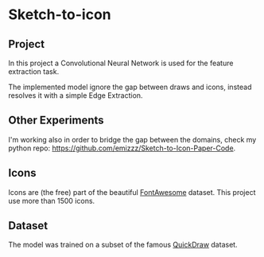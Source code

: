 # Sketch-to-icon

## Project
In this project a Convolutional Neural Network is used for the feature extraction task.

The implemented model ignore the gap between draws and icons, instead resolves it with a simple Edge Extraction.

## Other Experiments
I'm working also in order to bridge the gap between the domains, check my python repo: 
https://github.com/emizzz/Sketch-to-Icon-Paper-Code.

## Icons
Icons are (the free) part of the beautiful [FontAwesome](https://fontawesome.com) dataset. This project use more than 1500 icons.

## Dataset
The model was trained on a subset of the famous [QuickDraw](https://quickdraw.withgoogle.com/data) dataset.
